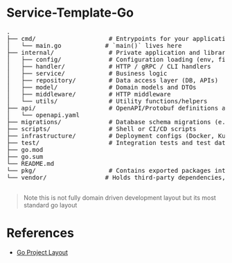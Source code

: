 # Service-Template-Go

<pre lang="markdown">
.
├── cmd/                    # Entrypoints for your application (main packages)
│   └── main.go            # `main()` lives here
├── internal/               # Private application and library code
│   ├── config/             # Configuration loading (env, files)
│   ├── handler/            # HTTP / gRPC / CLI handlers
│   ├── service/            # Business logic
│   ├── repository/         # Data access layer (DB, APIs)
│   ├── model/              # Domain models and DTOs
│   ├── middleware/         # HTTP middleware
│   └── utils/              # Utility functions/helpers
├── api/                    # OpenAPI/Protobuf definitions and generated code
│   └── openapi.yaml
├── migrations/             # Database schema migrations (e.g., SQL or tools like goose, migrate)
├── scripts/                # Shell or CI/CD scripts
├── infrastructure/         # Deployment configs (Docker, Kubernetes, etc.)
├── test/                   # Integration tests and test data
├── go.mod
├── go.sum
└── README.md
└── pkg/                    # Contains exported packages intended to be used by other applications or external projects.
└── vendor/                # Holds third-party dependencies, typically copied into your repo using Go Modules (go mod vendor).

</pre>

> Note this is not fully domain driven development layout but its most standard go layout

# References
- [Go Project Layout](https://github.com/golang-standards/project-layout)